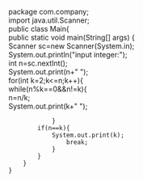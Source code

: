 package com.company;  
import java.util.Scanner;  
public class Main{  
    public static void main(String[] args) {  
        Scanner sc=new Scanner(System.in);  
        System.out.println("input integer:");  
        int n=sc.nextInt();  
        System.out.print(n+"  ");  
        for(int k=2;k<=n;k++){  
            while(n%k==0&&n!=k){  
                n=n/k;  
                    System.out.print(k+" ");  
  
                }  
            if(n==k){  
                System.out.print(k);  
                    break;  
                }  
            }  
        }  
    }  
